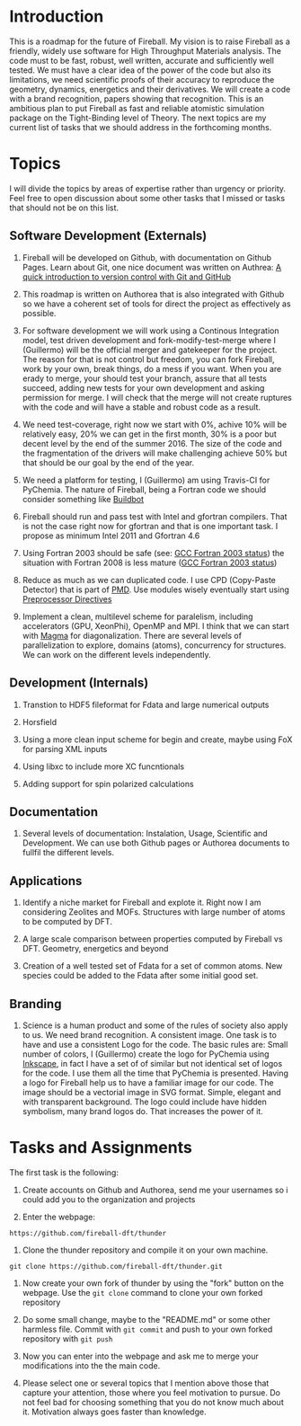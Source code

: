 # Introduction

This is a roadmap for the future of Fireball.
My vision is to raise Fireball as a friendly, widely use software for High Throughput Materials analysis.
The code must to be fast, robust, well written, accurate and sufficiently well tested.
We must have a clear idea of the power of the code but also its limitations, we need scientific proofs
of their accuracy to reproduce the geometry, dynamics, energetics and their derivatives.
We will create a code with a brand recognition, papers showing that recognition. 
This is an ambitious plan to put Fireball as fast and reliable atomistic simulation package on the Tight-Binding 
level of Theory. The next topics are my current list of tasks that we should address in the forthcoming months.

# Topics

I will divide the topics by areas of expertise rather than urgency or priority. Feel free to open discussion about
some other tasks that I missed or tasks that should not be on this list.

## Software Development (Externals)

  1. Fireball will be developed on Github, with documentation on Github Pages. Learn about Git, one nice document was written on Authrea: [A quick introduction to version control with Git and GitHub](https://www.authorea.com/users/5990/articles/17489)

  1. This roadmap is written on Authorea that is also integrated with Github so we have a coherent set of tools for direct the project as effectively as possible.

  1. For software development we will work using a Continous Integration model, test driven development and fork-modify-test-merge where I (Guillermo) will be the official merger and gatekeeper for the project. The reason for that is not control but freedom, you can fork Fireball, work by your own, break things, do a mess if you want. When you are erady to merge, your should test your branch, assure that all tests succeed, adding new tests for your own development and asking permission for merge. I will check that the merge will not create ruptures with the code and will have a stable and robust code as a result.

  1. We need test-coverage, right now we start with 0%, achive 10% will be relatively easy, 20% we can get in the first month, 30% is a poor but decent level by the end of the summer 2016. The size of the code and the fragmentation of the drivers will make challenging achieve 50% but that should be our goal by the end of the year.

  1. We need a platform for testing, I (Guillermo) am using Travis-CI for PyChemia. The nature of Fireball, being a Fortran code we should consider something like [Buildbot](http://buildbot.org)

  1. Fireball should run and pass test with Intel and gfortran compilers. That is not the case right now for gfortran and that is one important task. I propose as minimum Intel 2011 and Gfortran 4.6
  
  1. Using Fortran 2003 should be safe (see: [GCC Fortran 2003 status](http://gcc.gnu.org/wiki/Fortran2003Status)) the situation with Fortran 2008 is less mature ([GCC Fortran 2003 status](https://gcc.gnu.org/wiki/Fortran2008Status))

  1. Reduce as much as we can duplicated code. I use CPD (Copy-Paste Detector) that is part of [PMD](http://pmd.github.io). Use modules wisely eventually start using [Preprocessor Directives](https://en.wikipedia.org/wiki/Directive_(programming))

  1. Implement a clean, multilevel scheme for paralelism, including accelerators (GPU, XeonPhi), OpenMP and MPI. I think that we can start with [Magma](http://icl.cs.utk.edu/magma/) for diagonalization. There are several levels of parallelization to explore, domains (atoms), concurrency for structures. We can work on the different levels independently.

## Development (Internals)

  1. Transtion to HDF5 fileformat for Fdata and large numerical outputs

  1. Horsfield 

  1. Using a more clean input scheme for begin and create, maybe using FoX for parsing XML inputs
  
  1. Using libxc to include more XC funcntionals
 
  1. Adding support for spin polarized calculations 
  

## Documentation

  1. Several levels of documentation: Instalation, Usage, Scientific and Development. We can use both Github pages or Authorea documents to fullfil the different levels.

## Applications

   1. Identify a niche market for Fireball and explote it. Right now I am considering Zeolites and MOFs. Structures with large number of atoms to be computed by DFT.
   
   1. A large scale comparison between properties computed by Fireball vs DFT. Geometry, energetics and beyond 
   
   1. Creation of a well tested set of Fdata for a set of common atoms. New species could be added to the Fdata after some initial good set.

## Branding

   1. Science is a human product and some of the rules of society also apply to us. We need brand recognition. A consistent image. One task is to have and use a consistent Logo for the code. The basic rules are: Small number of colors, I (Guillermo) create the logo for PyChemia using [Inkscape](https://inkscape.org/en/), in fact I have a set of of similar but not identical set of logos for the code. I use them all the time that PyChemia is presented. Having a logo for Fireball help us to have a familiar image for our code. The image should be a vectorial image in SVG format. Simple, elegant and with transparent background. The logo could include have hidden symbolism, many brand logos do. That increases the power of it.  

# Tasks and Assignments

The first task is the following:

   1. Create accounts on Github and Authorea, send me your usernames so i could add you to the organization and projects
   
   1. Enter the webpage:
   
`https://github.com/fireball-dft/thunder`
   
   1. Clone the thunder repository and compile it on your own machine.
   
`git clone https://github.com/fireball-dft/thunder.git`

   1. Now create your own fork of thunder by using the "fork" button on the webpage. Use the `git clone` command to clone your own forked repository

   1. Do some small change, maybe to the "README.md" or some other harmless file. Commit with `git commit` and push to your own forked repository with `git push`

   1. Now you can enter into the webpage and ask me to merge your modifications into the the main code.
   
   1. Please select one or several topics that I mention above those that capture your attention, those where you feel motivation to pursue. Do not feel bad for choosing something that you do not know much about it. Motivation always goes faster than knowledge.
   
